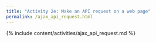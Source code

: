 ```yaml
---
title: "Activity 2e: Make an API request on a web page"
permalink: /ajax_api_request.html
---
```


{% include content/activities/ajax_api_request.md %}
